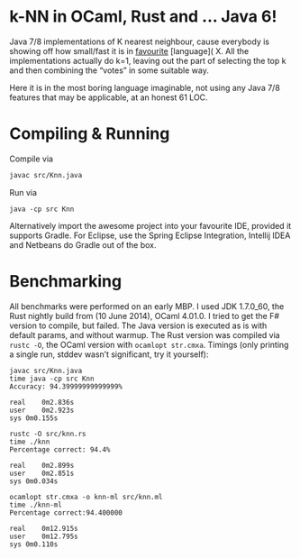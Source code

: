 k-NN in OCaml, Rust and ... Java 6!
===

Java 7/8 implementations of K nearest neighbour, cause everybody is showing off how small/fast it is in [favourite](http://philtomson.github.io/blog/2014/05/29/comparing-a-machine-learning-algorithm-implemented-in-f-number-and-ocaml/) [language]( X. All the implementations actually do k=1, leaving out the part of selecting the top k and then combining the “votes” in some suitable way.

Here it is in the most boring language imaginable, not using any Java 7/8 features that may be applicable, at an honest 61 LOC.

Compiling & Running
===================
Compile via

```bash
javac src/Knn.java
```

Run via

```
java -cp src Knn
```

Alternatively import the awesome project into your favourite IDE, provided it supports Gradle. For Eclipse, use the Spring Eclipse Integration, Intellij IDEA and Netbeans do Gradle out of the box.

Benchmarking
============
All benchmarks were performed on an early MBP. I used JDK 1.7.0_60, the Rust nightly build from (10 June 2014), OCaml 4.01.0. I tried to get the F# version to compile, but failed. The Java version is executed as is with default params, and without warmup. The Rust version was compiled via `rustc -O`, the OCaml version with `ocamlopt str.cmxa`. Timings (only printing a single run, stddev wasn’t significant, try it yourself):

```
javac src/Knn.java 
time java -cp src Knn
Accuracy: 94.39999999999999%

real	0m2.836s
user	0m2.923s
sys	0m0.155s
```

```
rustc -O src/knn.rs 
time ./knn
Percentage correct: 94.4%

real	0m2.899s
user	0m2.851s
sys	0m0.034s
```

```
ocamlopt str.cmxa -o knn-ml src/knn.ml 
time ./knn-ml 
Percentage correct:94.400000

real	0m12.915s
user	0m12.795s
sys	0m0.110s

```
